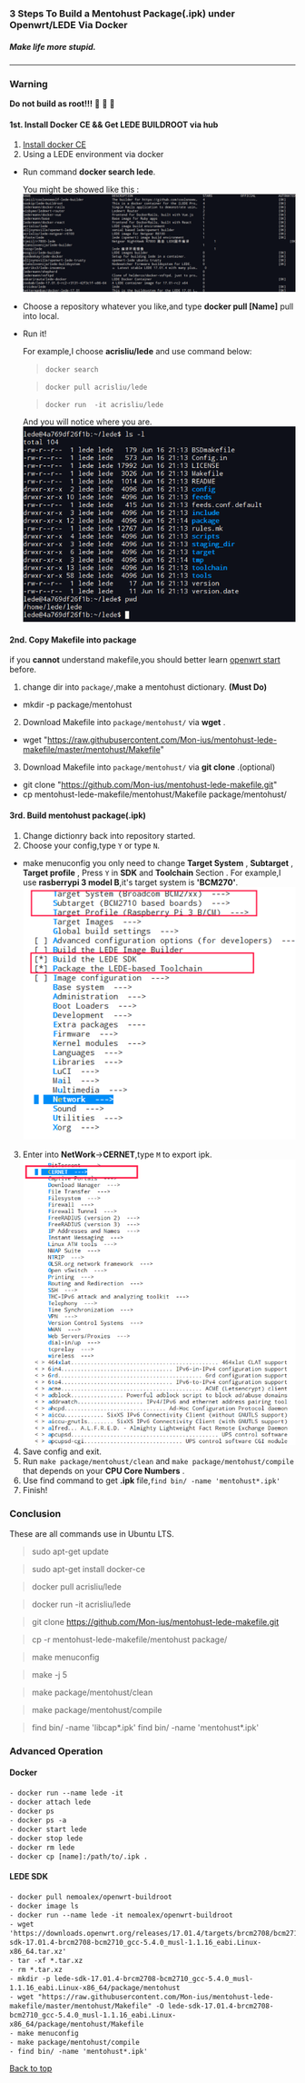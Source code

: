 ### 3 Steps To Build a Mentohust Package(.ipk) under Openwrt/LEDE Via Docker
##### Make life more stupid.
------
### Warning 
__Do not build as root!!!__ :hankey: :hankey: :hankey:
#### 1st. Install Docker CE && Get LEDE BUILDROOT via hub

1. [Install docker CE](https://docs.docker.com/install/ "Docker Guide")
2. Using a LEDE environment via docker 

- Run command __docker search lede__.

    You might be showed like this :
    ![image 1](https://raw.githubusercontent.com/Mon-ius/ImagePack/master/mentohust/search.png "docker search lede")

 - Choose a repository whatever you like,and type __docker pull [Name]__ pull into local.
 - Run it!

    For example,I choose __acrisliu/lede__ and  use command below:
    > `docker search`

    > `docker pull acrisliu/lede`

    > `docker run  -it acrisliu/lede`

    And you will notice where you are.
    ![image 1](https://raw.githubusercontent.com/Mon-ius/ImagePack/master/mentohust/start.png "docker run  -it acrisliu/lede")

#### 2nd. Copy Makefile into package
if you __cannot__ understand makefile,you should better learn [openwrt start](https://wiki.openwrt.org/doc/start "Openwrt WiKi") before.

1. change dir into `package/`,make a mentohust dictionary. __(Must Do)__

- mkdir -p package/mentohust

2. Download Makefile into `package/mentohust/` via __wget__ .

- wget "https://raw.githubusercontent.com/Mon-ius/mentohust-lede-makefile/master/mentohust/Makefile"

3. Download Makefile into `package/mentohust/` via __git clone__ .(optional)

- git clone "https://github.com/Mon-ius/mentohust-lede-makefile.git"
- cp mentohust-lede-makefile/mentohust/Makefile package/mentohust/

#### 3rd. Build mentohust package(.ipk)

1. Change dictionry back into repository started.
2. Choose your config,type `Y` or type `N`.
- make menuconfig
    you only need to change __Target System__ , __Subtarget__ , __Target profile__ , Press `Y` in __SDK__ and __Toolchain__ Section .
    For example,I use __rasberrypi 3 model B__,it's target system is __'BCM270'__.
    ![image 2](https://raw.githubusercontent.com/Mon-ius/ImagePack/master/mentohust/basic.png "make menuconfig")
3. Enter into __NetWork__->__CERNET__,type `M` to export ipk.
    ![image 3](https://raw.githubusercontent.com/Mon-ius/ImagePack/master/mentohust/mentohust.png "make menuconfig->network=>cernet")
5. Save config and exit.
6. Run `make package/mentohust/clean` and `make package/mentohust/compile` that depends on your __CPU Core Numbers__ . 
7. Use find command to get __.ipk__ file,`find bin/ -name 'mentohust*.ipk'`
8. Finish!

### Conclusion 

These are all commands use in Ubuntu LTS.

> sudo apt-get update

> sudo apt-get install docker-ce

> docker pull acrisliu/lede


> docker run -it acrisliu/lede

> git clone https://github.com/Mon-ius/mentohust-lede-makefile.git

> cp -r mentohust-lede-makefile/mentohust package/

> make menuconfig

> make -j 5

> make package/mentohust/clean

> make package/mentohust/compile

> find bin/ -name 'libcap*.ipk'
> find bin/ -name 'mentohust*.ipk'

### Advanced Operation

#### Docker

    - docker run --name lede -it
    - docker attach lede
    - docker ps 
    - docker ps -a
    - docker start lede
    - docker stop lede
    - docker rm lede
    - docker cp [name]:/path/to/.ipk .

#### LEDE SDK
    - docker pull nemoalex/openwrt-buildroot
    - docker image ls
    - docker run --name lede -it nemoalex/openwrt-buildroot 
    - wget 'https://downloads.openwrt.org/releases/17.01.4/targets/brcm2708/bcm2710/lede-sdk-17.01.4-brcm2708-bcm2710_gcc-5.4.0_musl-1.1.16_eabi.Linux-x86_64.tar.xz'
    - tar -xf *.tar.xz
    - rm *.tar.xz
    - mkdir -p lede-sdk-17.01.4-brcm2708-bcm2710_gcc-5.4.0_musl-1.1.16_eabi.Linux-x86_64/package/mentohust
    - wget "https://raw.githubusercontent.com/Mon-ius/mentohust-lede-makefile/master/mentohust/Makefile" -O lede-sdk-17.01.4-brcm2708-bcm2710_gcc-5.4.0_musl-1.1.16_eabi.Linux-x86_64/package/mentohust/Makefile
    - make menuconfig
    - make package/mentohust/compile
    - find bin/ -name 'mentohust*.ipk'

[Back to top](#readme)
